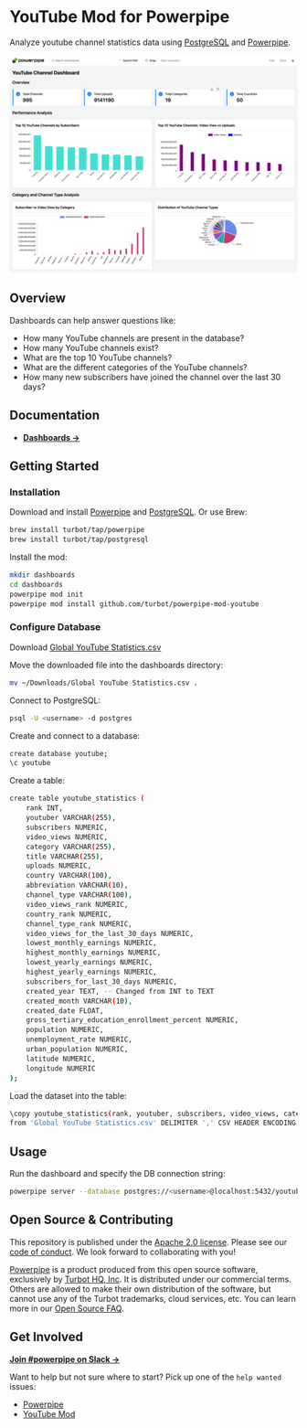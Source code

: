 # YouTube Mod for Powerpipe

Analyze youtube channel statistics data using [PostgreSQL](https://www.postgresql.org/) and [Powerpipe](https://powerpipe.io).

![image](https://github.com/turbot/powerpipe-mod-youtube/blob/youtuber/docs/youtube_channel_dashboard_screenshot.png)

## Overview

Dashboards can help answer questions like:

- How many YouTube channels are present in the database?
- How many YouTube channels exist?
- What are the top 10 YouTube channels?
- What are the different categories of the YouTube channels?
- How many new subscribers have joined the channel over the last 30 days?

## Documentation

- **[Dashboards →](https://hub.powerpipe.io/mods/turbot/youtube/dashboards)**

## Getting Started

### Installation

Download and install [Powerpipe](https://powerpipe.io/downloads) and [PostgreSQL](https://www.postgresql.org/download/). Or use Brew:

```sh
brew install turbot/tap/powerpipe
brew install turbot/tap/postgresql
```

Install the mod:

```sh
mkdir dashboards
cd dashboards
powerpipe mod init
powerpipe mod install github.com/turbot/powerpipe-mod-youtube
```

### Configure Database

Download [Global YouTube Statistics.csv](https://www.kaggle.com/code/nelgiriyewithana/an-introduction-to-the-global-youtube-statistics/input)

Move the downloaded file into the dashboards directory:

```sh
mv ~/Downloads/Global YouTube Statistics.csv .
```

Connect to PostgreSQL:

```sh
psql -U <username> -d postgres
```

Create and connect to a database:
```sh
create database youtube;
\c youtube
```

Create a table:

```sh
create table youtube_statistics (
    rank INT,
    youtuber VARCHAR(255),
    subscribers NUMERIC,
    video_views NUMERIC,
    category VARCHAR(255),
    title VARCHAR(255),
    uploads NUMERIC,
    country VARCHAR(100),
    abbreviation VARCHAR(10),
    channel_type VARCHAR(100),
    video_views_rank NUMERIC,
    country_rank NUMERIC,
    channel_type_rank NUMERIC,
    video_views_for_the_last_30_days NUMERIC,
    lowest_monthly_earnings NUMERIC,
    highest_monthly_earnings NUMERIC,
    lowest_yearly_earnings NUMERIC,
    highest_yearly_earnings NUMERIC,
    subscribers_for_last_30_days NUMERIC,
    created_year TEXT, -- Changed from INT to TEXT
    created_month VARCHAR(10),
    created_date FLOAT,
    gross_tertiary_education_enrollment_percent NUMERIC,
    population NUMERIC,
    unemployment_rate NUMERIC,
    urban_population NUMERIC,
    latitude NUMERIC,
    longitude NUMERIC
);
```

Load the dataset into the table:

```sh
\copy youtube_statistics(rank, youtuber, subscribers, video_views, category, title, uploads, country, abbreviation, channel_type, video_views_rank, country_rank, channel_type_rank, video_views_for_the_last_30_days, lowest_monthly_earnings, highest_monthly_earnings, lowest_yearly_earnings, highest_yearly_earnings, subscribers_for_last_30_days, created_year, created_month, created_date, gross_tertiary_education_enrollment_percent, population, unemployment_rate, urban_population, latitude, longitude)
from 'Global YouTube Statistics.csv' DELIMITER ',' CSV HEADER ENCODING 'ISO-8859-1';
```

## Usage

Run the dashboard and specify the DB connection string:

```sh
powerpipe server --database postgres://<username>@localhost:5432/youtube
```

## Open Source & Contributing

This repository is published under the [Apache 2.0 license](https://www.apache.org/licenses/LICENSE-2.0). Please see our [code of conduct](https://github.com/turbot/.github/blob/main/CODE_OF_CONDUCT.md). We look forward to collaborating with you!

[Powerpipe](https://powerpipe.io) is a product produced from this open source software, exclusively by [Turbot HQ, Inc](https://turbot.com). It is distributed under our commercial terms. Others are allowed to make their own distribution of the software, but cannot use any of the Turbot trademarks, cloud services, etc. You can learn more in our [Open Source FAQ](https://turbot.com/open-source).

## Get Involved

**[Join #powerpipe on Slack →](https://powerpipe.io/community/join)**

Want to help but not sure where to start? Pick up one of the `help wanted` issues:

- [Powerpipe](https://github.com/turbot/powerpipe/labels/help%20wanted)
- [YouTube Mod](https://github.com/turbot/powerpipe-mod-youtuber/labels/help%20wanted)
